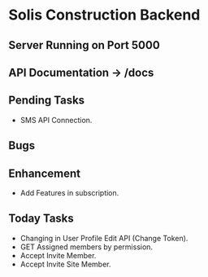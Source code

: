 # Solis Construction Backend

## Server Running on Port 5000
## API Documentation -> /docs

## Pending Tasks
 - SMS API Connection.

## Bugs

## Enhancement
 - Add Features in subscription.

## Today Tasks
 - Changing in User Profile Edit API (Change Token).
 - GET Assigned members by permission.
 - Accept Invite Member.
 - Accept Invite Site Member.